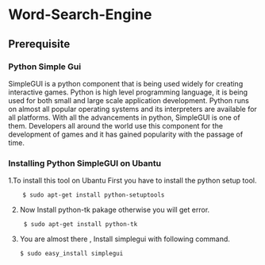 # Word-Search-Engine
## Prerequisite
### Python Simple Gui
SimpleGUI is a python component that is being used widely for creating interactive games. Python is high level programming language, it is being used for both small and large scale application development. Python runs on almost all popular operating systems and its interpreters are available for all platforms. With all the advancements in python, SimpleGUI is one of them. Developers all around the world use this component for the development of games and it has gained popularity with the passage of time.

### Installing Python SimpleGUI on Ubantu
1.To install this tool on Ubantu First you have to install the python setup tool.

        $ sudo apt-get install python-setuptools

2. Now Install python-tk pakage otherwise you will get error.

        $ sudo apt-get install python-tk

3. You are almost there , Install simplegui with following command.
 
       $ sudo easy_install simplegui
